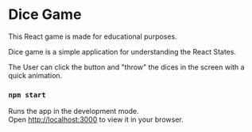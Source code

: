 # Dice Game

This React game is made for educational purposes.

Dice game is a simple application for understanding the React States.

The User can click the button and "throw" the dices in the screen with a quick animation.


### `npm start`

Runs the app in the development mode.\
Open [http://localhost:3000](http://localhost:3000) to view it in your browser.


